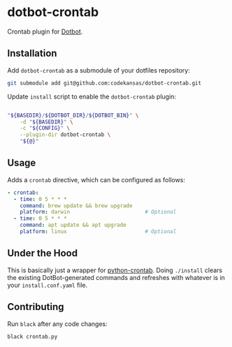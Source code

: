 # dotbot-crontab

Crontab plugin for [Dotbot][dotbot].

## Installation

Add `dotbot-crontab` as a submodule of your dotfiles repository:

```bash
git submodule add git@github.com:codekansas/dotbot-crontab.git
```

Update `install` script to enable the `dotbot-crontab` plugin:

```bash

"${BASEDIR}/${DOTBOT_DIR}/${DOTBOT_BIN}" \
    -d "${BASEDIR}" \
    -c "${CONFIG}" \
    --plugin-dir dotbot-crontab \
    "${@}"
```

## Usage

Adds a `crontab` directive, which can be configured as follows:

```yaml
- crontab:
  - time: 0 5 * * *
    command: brew update && brew upgrade
    platform: darwin                        # Optional
  - time: 0 5 * * *
    command: apt update && apt upgrade
    platform: linux                         # Optional
```

## Under the Hood

This is basically just a wrapper for [python-crontab][python-crontab]. Doing `./install` clears the existing DotBot-generated commands and refreshes with whatever is in your `install.conf.yaml` file.

## Contributing

Run `black` after any code changes:

```bash
black crontab.py
```

[dotbot]: https://github.com/anishathalye/dotbot
[python-crontab]: https://pypi.org/project/python-crontab/
